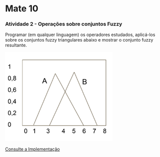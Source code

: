 # Mate 10  

### Atividade 2 - Operações sobre conjuntos Fuzzy

Programar (em qualquer linguagem) os operadores estudados, aplicá-los sobre os conjuntos fuzzy triangulares abaixo e mostrar o conjunto fuzzy resultante.

![](img/conjunto.png)



[Consulte a Implementação](kernel.ipynb)



